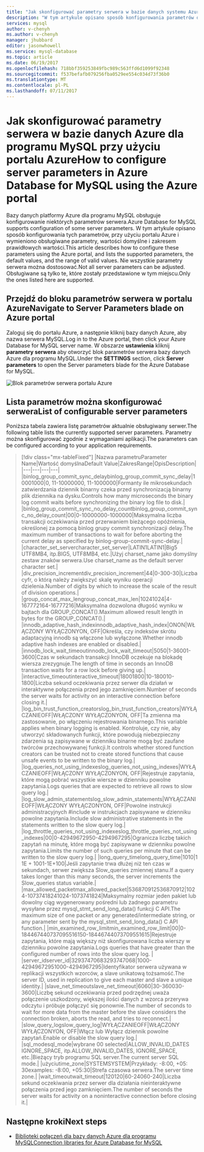 ```yaml
---
title: "Jak skonfigurować parametry serwera w bazie danych systemu Azure dla programu MySQL | Dokumentacja firmy Microsoft"
description: "W tym artykule opisano sposób konfigurowania parametrów dostępnego serwera w bazie danych Azure dla programu MySQL przy użyciu portalu Azure."
services: mysql
author: v-chenyh
ms.author: v-chenyh
manager: jhubbard
editor: jasonwhowell
ms.service: mysql-database
ms.topic: article
ms.date: 06/19/2017
ms.openlocfilehash: 718bbf359253849fbc989c563ffd6d1099f92348
ms.sourcegitcommit: f537befafb079256fba0529ee554c034d73f36b0
ms.translationtype: MT
ms.contentlocale: pl-PL
ms.lasthandoff: 07/11/2017
---
```

# <a name="how-to-configure-server-parameters-in-azure-database-for-mysql-using-the-azure-portal"></a><span data-ttu-id="92000-103">Jak skonfigurować parametry serwera w bazie danych Azure dla programu MySQL przy użyciu portalu Azure</span><span class="sxs-lookup"><span data-stu-id="92000-103">How to configure server parameters in Azure Database for MySQL using the Azure portal</span></span>

<span data-ttu-id="92000-104">Bazy danych platformy Azure dla programu MySQL obsługuje konfigurowanie niektórych parametrów serwera.</span><span class="sxs-lookup"><span data-stu-id="92000-104">Azure Database for MySQL supports configuration of some server parameters.</span></span> <span data-ttu-id="92000-105">W tym artykule opisano sposób konfigurowania tych parametrów, przy użyciu portalu Azure i wymieniono obsługiwane parametry, wartości domyślne i zakresem prawidłowych wartości.</span><span class="sxs-lookup"><span data-stu-id="92000-105">This article describes how to configure these parameters using the Azure portal, and lists the supported parameters, the default values, and the range of valid values.</span></span> <span data-ttu-id="92000-106">Nie wszystkie parametry serwera można dostosować.</span><span class="sxs-lookup"><span data-stu-id="92000-106">Not all server parameters can be adjusted.</span></span> <span data-ttu-id="92000-107">Obsługiwane są tylko te, które zostały przedstawione w tym miejscu.</span><span class="sxs-lookup"><span data-stu-id="92000-107">Only the ones listed here are supported.</span></span>

## <a name="navigate-to-server-parameters-blade-on-azure-portal"></a><span data-ttu-id="92000-108">Przejdź do bloku parametrów serwera w portalu Azure</span><span class="sxs-lookup"><span data-stu-id="92000-108">Navigate to Server Parameters blade on Azure portal</span></span>

<span data-ttu-id="92000-109">Zaloguj się do portalu Azure, a następnie kliknij bazy danych Azure, aby nazwa serwera MySQL.</span><span class="sxs-lookup"><span data-stu-id="92000-109">Log in to the Azure portal, then click your Azure Database for MySQL server name.</span></span> <span data-ttu-id="92000-110">W obszarze **ustawienia** kliknij **parametry serwera** aby otworzyć blok parametrów serwera bazy danych Azure dla programu MySQL.</span><span class="sxs-lookup"><span data-stu-id="92000-110">Under the **SETTINGS** section, click **Server parameters** to open the Server parameters blade for the Azure Database for MySQL.</span></span>

![Blok parametrów serwera portalu Azure](./media/howto-server-parameters/auzre-portal-server-parameters.png)

## <a name="list-of-configurable-server-parameters"></a><span data-ttu-id="92000-112">Lista parametrów można skonfigurować serwera</span><span class="sxs-lookup"><span data-stu-id="92000-112">List of configurable server parameters</span></span>

<span data-ttu-id="92000-113">Poniższa tabela zawiera listę parametrów aktualnie obsługiwany serwer.</span><span class="sxs-lookup"><span data-stu-id="92000-113">The following table lists the currently supported server parameters.</span></span> <span data-ttu-id="92000-114">Parametry można skonfigurować zgodnie z wymaganiami aplikacji.</span><span class="sxs-lookup"><span data-stu-id="92000-114">The parameters can be configured according to your application requirements.</span></span>

> [!div class="mx-tableFixed"]
|<span data-ttu-id="92000-115">Nazwa parametru</span><span class="sxs-lookup"><span data-stu-id="92000-115">Parameter Name</span></span>|<span data-ttu-id="92000-116">Wartość domyślna</span><span class="sxs-lookup"><span data-stu-id="92000-116">Default Value</span></span>|<span data-ttu-id="92000-117">Zakres</span><span class="sxs-lookup"><span data-stu-id="92000-117">Range</span></span>|<span data-ttu-id="92000-118">Opis</span><span class="sxs-lookup"><span data-stu-id="92000-118">Description</span></span>|
|---|---|---|---|
|<span data-ttu-id="92000-119">binlog_group_commit_sync_delay</span><span class="sxs-lookup"><span data-stu-id="92000-119">binlog_group_commit_sync_delay</span></span>|<span data-ttu-id="92000-120">1000</span><span class="sxs-lookup"><span data-stu-id="92000-120">1000</span></span>|<span data-ttu-id="92000-121">0, 11-1000000</span><span class="sxs-lookup"><span data-stu-id="92000-121">0, 11-1000000</span></span>|<span data-ttu-id="92000-122">Formanty ile mikrosekundach zatwierdzania dziennik binarny czeka przed synchronizacją binarny plik dziennika na dysku.</span><span class="sxs-lookup"><span data-stu-id="92000-122">Controls how many microseconds the binary log commit waits before synchronizing the binary log file to disk.</span></span>|
|<span data-ttu-id="92000-123">binlog_group_commit_sync_no_delay_count</span><span class="sxs-lookup"><span data-stu-id="92000-123">binlog_group_commit_sync_no_delay_count</span></span>|<span data-ttu-id="92000-124">0</span><span class="sxs-lookup"><span data-stu-id="92000-124">0</span></span>|<span data-ttu-id="92000-125">0-1000000</span><span class="sxs-lookup"><span data-stu-id="92000-125">0-1000000</span></span>|<span data-ttu-id="92000-126">Maksymalna liczba transakcji oczekiwania przed przerwaniem bieżącego opóźnienia, określonej za pomocą binlog grupy commit synchronizacji delay.</span><span class="sxs-lookup"><span data-stu-id="92000-126">The maximum number of transactions to wait for before aborting the current delay as specified by binlog-group-commit-sync-delay.</span></span>|
|<span data-ttu-id="92000-127">character_set_server</span><span class="sxs-lookup"><span data-stu-id="92000-127">character_set_server</span></span>|<span data-ttu-id="92000-128">LATIN1</span><span class="sxs-lookup"><span data-stu-id="92000-128">LATIN1</span></span>|<span data-ttu-id="92000-129">Big5 UTF8MB4, itp.</span><span class="sxs-lookup"><span data-stu-id="92000-129">BIG5, UTF8MB4, etc.</span></span>|<span data-ttu-id="92000-130">Użyj charset_name jako domyślny zestaw znaków serwera.</span><span class="sxs-lookup"><span data-stu-id="92000-130">Use charset_name as the default server character set.</span></span>|
|<span data-ttu-id="92000-131">div_precision_increment</span><span class="sxs-lookup"><span data-stu-id="92000-131">div_precision_increment</span></span>|<span data-ttu-id="92000-132">4</span><span class="sxs-lookup"><span data-stu-id="92000-132">4</span></span>|<span data-ttu-id="92000-133">0-30</span><span class="sxs-lookup"><span data-stu-id="92000-133">0-30</span></span>|<span data-ttu-id="92000-134">Liczba cyfr, o którą należy zwiększyć skalę wyniku operacji dzielenia.</span><span class="sxs-lookup"><span data-stu-id="92000-134">Number of digits by which to increase the scale of the result of division operations.</span></span>|
|<span data-ttu-id="92000-135">group_concat_max_len</span><span class="sxs-lookup"><span data-stu-id="92000-135">group_concat_max_len</span></span>|<span data-ttu-id="92000-136">1024</span><span class="sxs-lookup"><span data-stu-id="92000-136">1024</span></span>|<span data-ttu-id="92000-137">4-16777216</span><span class="sxs-lookup"><span data-stu-id="92000-137">4-16777216</span></span>|<span data-ttu-id="92000-138">Maksymalna dozwolona długość wyniku w bajtach dla GROUP_CONCAT().</span><span class="sxs-lookup"><span data-stu-id="92000-138">Maximum allowed result length in bytes for the GROUP_CONCAT().</span></span>|
|<span data-ttu-id="92000-139">innodb_adaptive_hash_index</span><span class="sxs-lookup"><span data-stu-id="92000-139">innodb_adaptive_hash_index</span></span>|<span data-ttu-id="92000-140">ON</span><span class="sxs-lookup"><span data-stu-id="92000-140">ON</span></span>|<span data-ttu-id="92000-141">WŁĄCZONY WYŁĄCZONY</span><span class="sxs-lookup"><span data-stu-id="92000-141">ON, OFF</span></span>|<span data-ttu-id="92000-142">Określa, czy indeksów skrótu adaptacyjną innodb są włączone lub wyłączone.</span><span class="sxs-lookup"><span data-stu-id="92000-142">Whether innodb adaptive hash indexes are enabled or disabled.</span></span>|
|<span data-ttu-id="92000-143">innodb_lock_wait_timeout</span><span class="sxs-lookup"><span data-stu-id="92000-143">innodb_lock_wait_timeout</span></span>|<span data-ttu-id="92000-144">50</span><span class="sxs-lookup"><span data-stu-id="92000-144">50</span></span>|<span data-ttu-id="92000-145">1-3600</span><span class="sxs-lookup"><span data-stu-id="92000-145">1-3600</span></span>|<span data-ttu-id="92000-146">Czas w sekundach transakcji InnoDB oczekuje na blokadę wiersza zrezygnuje.</span><span class="sxs-lookup"><span data-stu-id="92000-146">The length of time in seconds an InnoDB transaction waits for a row lock before giving up.</span></span>|
|<span data-ttu-id="92000-147">interactive_timeout</span><span class="sxs-lookup"><span data-stu-id="92000-147">interactive_timeout</span></span>|<span data-ttu-id="92000-148">1800</span><span class="sxs-lookup"><span data-stu-id="92000-148">1800</span></span>|<span data-ttu-id="92000-149">10-1800</span><span class="sxs-lookup"><span data-stu-id="92000-149">10-1800</span></span>|<span data-ttu-id="92000-150">Liczba sekund oczekiwania przez serwer dla działań w interaktywne połączenia przed jego zamknięciem.</span><span class="sxs-lookup"><span data-stu-id="92000-150">Number of seconds the server waits for activity on an interactive connection before closing it.</span></span>|
|<span data-ttu-id="92000-151">log_bin_trust_function_creators</span><span class="sxs-lookup"><span data-stu-id="92000-151">log_bin_trust_function_creators</span></span>|<span data-ttu-id="92000-152">WYŁĄCZANIE</span><span class="sxs-lookup"><span data-stu-id="92000-152">OFF</span></span>|<span data-ttu-id="92000-153">WŁĄCZONY WYŁĄCZONY</span><span class="sxs-lookup"><span data-stu-id="92000-153">ON, OFF</span></span>|<span data-ttu-id="92000-154">Ta zmienna ma zastosowanie, po włączeniu rejestrowania binarnego.</span><span class="sxs-lookup"><span data-stu-id="92000-154">This variable applies when binary logging is enabled.</span></span> <span data-ttu-id="92000-155">Kontroluje, czy nie, aby utworzyć składowanych funkcji, które powodują niebezpieczny zdarzenia są zapisywane w dzienniku binarne mogą być zaufane twórców przechowywanej funkcji.</span><span class="sxs-lookup"><span data-stu-id="92000-155">It controls whether stored function creators can be trusted not to create stored functions that cause unsafe events to be written to the binary log.</span></span>|
|<span data-ttu-id="92000-156">log_queries_not_using_indexes</span><span class="sxs-lookup"><span data-stu-id="92000-156">log_queries_not_using_indexes</span></span>|<span data-ttu-id="92000-157">WYŁĄCZANIE</span><span class="sxs-lookup"><span data-stu-id="92000-157">OFF</span></span>|<span data-ttu-id="92000-158">WŁĄCZONY WYŁĄCZONY</span><span class="sxs-lookup"><span data-stu-id="92000-158">ON, OFF</span></span>|<span data-ttu-id="92000-159">Rejestruje zapytania, które mogą pobrać wszystkie wiersze w dzienniku powolne zapytania.</span><span class="sxs-lookup"><span data-stu-id="92000-159">Logs queries that are expected to retrieve all rows to slow query log.</span></span>|
|<span data-ttu-id="92000-160">log_slow_admin_statements</span><span class="sxs-lookup"><span data-stu-id="92000-160">log_slow_admin_statements</span></span>|<span data-ttu-id="92000-161">WYŁĄCZANIE</span><span class="sxs-lookup"><span data-stu-id="92000-161">OFF</span></span>|<span data-ttu-id="92000-162">WŁĄCZONY WYŁĄCZONY</span><span class="sxs-lookup"><span data-stu-id="92000-162">ON, OFF</span></span>|<span data-ttu-id="92000-163">Powolne instrukcji administracyjnych #include w instrukcjach zapisywane w dzienniku powolne zapytania.</span><span class="sxs-lookup"><span data-stu-id="92000-163">Include slow administrative statements in the statements written to the slow query log.</span></span>|
|<span data-ttu-id="92000-164">log_throttle_queries_not_using_indexes</span><span class="sxs-lookup"><span data-stu-id="92000-164">log_throttle_queries_not_using_indexes</span></span>|<span data-ttu-id="92000-165">0</span><span class="sxs-lookup"><span data-stu-id="92000-165">0</span></span>|<span data-ttu-id="92000-166">0-4294967295</span><span class="sxs-lookup"><span data-stu-id="92000-166">0-4294967295</span></span>|<span data-ttu-id="92000-167">Ogranicza liczbę takich zapytań na minutę, które mogą być zapisywane w dzienniku powolne zapytania.</span><span class="sxs-lookup"><span data-stu-id="92000-167">Limits the number of such queries per minute that can be written to the slow query log.</span></span>|
|<span data-ttu-id="92000-168">long_query_time</span><span class="sxs-lookup"><span data-stu-id="92000-168">long_query_time</span></span>|<span data-ttu-id="92000-169">10</span><span class="sxs-lookup"><span data-stu-id="92000-169">10</span></span>|<span data-ttu-id="92000-170">1 1E + 100</span><span class="sxs-lookup"><span data-stu-id="92000-170">1-1E+100</span></span>|<span data-ttu-id="92000-171">Jeśli zapytanie trwa dłużej niż ten czas w sekundach, serwer zwiększa Slow_queries zmiennej stanu.</span><span class="sxs-lookup"><span data-stu-id="92000-171">If a query takes longer than this many seconds, the server increments the Slow_queries status variable.</span></span>|
|<span data-ttu-id="92000-172">max_allowed_packet</span><span class="sxs-lookup"><span data-stu-id="92000-172">max_allowed_packet</span></span>|<span data-ttu-id="92000-173">536870912</span><span class="sxs-lookup"><span data-stu-id="92000-173">536870912</span></span>|<span data-ttu-id="92000-174">1024-1073741824</span><span class="sxs-lookup"><span data-stu-id="92000-174">1024-1073741824</span></span>|<span data-ttu-id="92000-175">Maksymalny rozmiar jeden pakiet lub dowolny ciąg wygenerowany pośredni lub żadnego parametru wysyłane przez mysql_stmt_send_long_data() funkcji C API.</span><span class="sxs-lookup"><span data-stu-id="92000-175">The maximum size of one packet or any generated/intermediate string, or any parameter sent by the mysql_stmt_send_long_data() C API function.</span></span>|
|<span data-ttu-id="92000-176">min_examined_row_limit</span><span class="sxs-lookup"><span data-stu-id="92000-176">min_examined_row_limit</span></span>|<span data-ttu-id="92000-177">0</span><span class="sxs-lookup"><span data-stu-id="92000-177">0</span></span>|<span data-ttu-id="92000-178">0-18446744073709551615</span><span class="sxs-lookup"><span data-stu-id="92000-178">0-18446744073709551615</span></span>|<span data-ttu-id="92000-179">Rejestruje zapytania, które mają większy niż skonfigurowana liczba wierszy w dzienniku powolne zapytania.</span><span class="sxs-lookup"><span data-stu-id="92000-179">Logs queries that have greater than the configured number of rows into the slow query log.</span></span> |
|<span data-ttu-id="92000-180">server_id</span><span class="sxs-lookup"><span data-stu-id="92000-180">server_id</span></span>|<span data-ttu-id="92000-181">3293747068</span><span class="sxs-lookup"><span data-stu-id="92000-181">3293747068</span></span>|<span data-ttu-id="92000-182">1000-4294967295</span><span class="sxs-lookup"><span data-stu-id="92000-182">1000-4294967295</span></span>|<span data-ttu-id="92000-183">Identyfikator serwera używana w replikacji wszystkich wzorców, a slave unikatową tożsamość.</span><span class="sxs-lookup"><span data-stu-id="92000-183">The server ID, used in replication to give each master and slave a unique identity.</span></span>|
|<span data-ttu-id="92000-184">slave_net_timeout</span><span class="sxs-lookup"><span data-stu-id="92000-184">slave_net_timeout</span></span>|<span data-ttu-id="92000-185">60</span><span class="sxs-lookup"><span data-stu-id="92000-185">60</span></span>|<span data-ttu-id="92000-186">30-3600</span><span class="sxs-lookup"><span data-stu-id="92000-186">30-3600</span></span>|<span data-ttu-id="92000-187">Liczbę sekund oczekiwania przed podrzędnej uważa połączenie uszkodzony, większej ilości danych z wzorca przerywa odczytu i próbuje połączyć się ponownie.</span><span class="sxs-lookup"><span data-stu-id="92000-187">The number of seconds to wait for more data from the master before the slave considers the connection broken, aborts the read, and tries to reconnect.</span></span>|
|<span data-ttu-id="92000-188">slow_query_log</span><span class="sxs-lookup"><span data-stu-id="92000-188">slow_query_log</span></span>|<span data-ttu-id="92000-189">WYŁĄCZANIE</span><span class="sxs-lookup"><span data-stu-id="92000-189">OFF</span></span>|<span data-ttu-id="92000-190">WŁĄCZONY WYŁĄCZONY</span><span class="sxs-lookup"><span data-stu-id="92000-190">ON, OFF</span></span>|<span data-ttu-id="92000-191">Włącz lub Wyłącz dziennik powolne zapytań.</span><span class="sxs-lookup"><span data-stu-id="92000-191">Enable or disable the slow query log.</span></span>|
|<span data-ttu-id="92000-192">sql_mode</span><span class="sxs-lookup"><span data-stu-id="92000-192">sql_mode</span></span>|<span data-ttu-id="92000-193">wybrane 0</span><span class="sxs-lookup"><span data-stu-id="92000-193">0 selected</span></span>|<span data-ttu-id="92000-194">ALLOW_INVALID_DATES IGNORE_SPACE, itp.</span><span class="sxs-lookup"><span data-stu-id="92000-194">ALLOW_INVALID_DATES, IGNORE_SPACE, etc.</span></span>|<span data-ttu-id="92000-195">Bieżący tryb programu SQL server.</span><span class="sxs-lookup"><span data-stu-id="92000-195">The current server SQL mode.</span></span>|
|<span data-ttu-id="92000-196">użyciu</span><span class="sxs-lookup"><span data-stu-id="92000-196">time_zone</span></span>|<span data-ttu-id="92000-197">SYSTEM</span><span class="sxs-lookup"><span data-stu-id="92000-197">SYSTEM</span></span>|<span data-ttu-id="92000-198">Przykłady: -8:00, +05: 30</span><span class="sxs-lookup"><span data-stu-id="92000-198">examples: -8:00, +05:30</span></span>|<span data-ttu-id="92000-199">Strefa czasowa serwera.</span><span class="sxs-lookup"><span data-stu-id="92000-199">The server time zone.</span></span>|
|<span data-ttu-id="92000-200">wait_timeout</span><span class="sxs-lookup"><span data-stu-id="92000-200">wait_timeout</span></span>|<span data-ttu-id="92000-201">120</span><span class="sxs-lookup"><span data-stu-id="92000-201">120</span></span>|<span data-ttu-id="92000-202">60-240</span><span class="sxs-lookup"><span data-stu-id="92000-202">60-240</span></span>|<span data-ttu-id="92000-203">Liczba sekund oczekiwania przez serwer dla działania nieinteraktywne połączenia przed jego zamknięciem.</span><span class="sxs-lookup"><span data-stu-id="92000-203">The number of seconds the server waits for activity on a noninteractive connection before closing it.</span></span>|

## <a name="next-steps"></a><span data-ttu-id="92000-204">Następne kroki</span><span class="sxs-lookup"><span data-stu-id="92000-204">Next steps</span></span>
- [<span data-ttu-id="92000-205">Biblioteki połączeń dla bazy danych Azure dla programu MySQL</span><span class="sxs-lookup"><span data-stu-id="92000-205">Connection libraries for Azure Database for MySQL</span></span>](concepts-connection-libraries.md)
